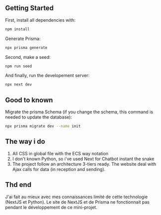 ## Getting Started

First, install all dependencies with:
```bash
npm install
```
Generate Prisma:
```bash
npx prisma generate
```

Second, make a seed:
```bash
npm run seed
```

And finally, run the developement server:
```bash
npx next dev
```

## Good to known

Migrate the prisma Schema (if you change the schema, this command is needed to update the database):
```bash
npx prisma migrate dev --name init
```

## The way i do
1. All CSS in global file with the ECS way notation
2. I don't known Python, so i've used Next for Chatbot instant the snake
3. The project follow an architecture 3-tiers ready. The website deal with Ajax calls for data (in reception and sending).

## Thd end
J'ai fait au mieux avec mes connaissances limité de cette technologie (NextJS et Python).
Le site de NextJS et de Prisma ne fonctionnait pas pendant le développement de ce mini-projet.
